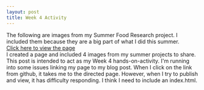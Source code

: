 ```yaml
---
layout: post 
title: Week 4 Activity
---
```

The following are images from my Summer Food Research project. I included them because they are a big part of what I did this summer. 
<br/>
[Click here to view the page](about/fileActivity.html)
<br/> 
I created a page and included 4 images from my summer projects to share. This post is intended to act as my Week 4 hands-on-activity. I'm running into some issues linking my page to my blog post. When I click on the link from github, it takes me to the directed page. However, when I try to publish and view, it has difficulty responding. I think I need to include an index.html. 
